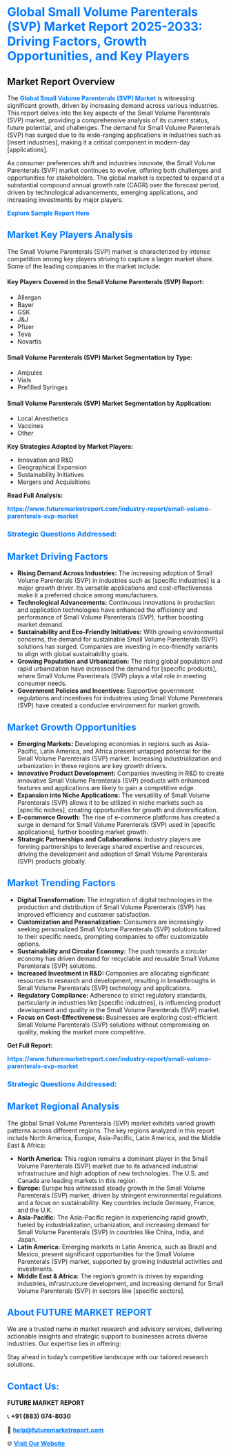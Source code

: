 <h1 style="color: #007BFF;">Global Small Volume Parenterals (SVP) Market Report 2025-2033: Driving Factors, Growth Opportunities, and Key Players</h1>

<section id="overview">
<h2>Market Report Overview</h2>
<p>The <a href="https://www.futuremarketreport.com/industry-report/small-volume-parenterals-svp-market" style="color: #007BFF; text-decoration: none;"><strong>Global Small Volume Parenterals (SVP) Market</strong></a> is witnessing significant growth, driven by increasing demand across various industries. This report delves into the key aspects of the Small Volume Parenterals (SVP) market, providing a comprehensive analysis of its current status, future potential, and challenges. The demand for Small Volume Parenterals (SVP) has surged due to its wide-ranging applications in industries such as [insert industries], making it a critical component in modern-day [applications].</p>
<p>As consumer preferences shift and industries innovate, the Small Volume Parenterals (SVP) market continues to evolve, offering both challenges and opportunities for stakeholders. The global market is expected to expand at a substantial compound annual growth rate (CAGR) over the forecast period, driven by technological advancements, emerging applications, and increasing investments by major players.</p>
</section>

<section id="overview">
<p><a href="https://www.futuremarketreport.com/request-sample/reportId=35521" style="color: #007BFF; text-decoration: none;"><strong>Explore Sample Report Here</strong></a></p>
</section>

<section id="key-players">
<h2 style="color: #007BFF;">Market Key Players Analysis</h2>
<p>The Small Volume Parenterals (SVP) market is characterized by intense competition among key players striving to capture a larger market share. Some of the leading companies in the market include:</p>
<h4>Key Players Covered in the Small Volume Parenterals (SVP) Report:</h4>
<ul><li>Allergan</li><li>Bayer</li><li>GSK</li><li>J&amp;J</li><li>Pfizer</li><li>Teva</li><li>Novartis</li></ul>
<h4>Small Volume Parenterals (SVP) Market Segmentation by Type:</h4>
<ul><li>Ampules</li><li>Vials</li><li>Prefilled Syringes</li></ul>

<h4>Small Volume Parenterals (SVP) Market Segmentation by Application:</h4>
<ul><li>Local Anesthetics</li><li>Vaccines</li><li>Other</li></ul>
<p><strong>Key Strategies Adopted by Market Players:</strong></p>
<ul>
<li>Innovation and R&D</li>
<li>Geographical Expansion</li>
<li>Sustainability Initiatives</li>
<li>Mergers and Acquisitions</li>
</ul>
</section>

<section>
<p><strong>Read Full Analysis: </strong></p><a href="https://www.futuremarketreport.com/industry-report/small-volume-parenterals-svp-market" style="color: #007BFF; text-decoration: none;"><strong>https://www.futuremarketreport.com/industry-report/small-volume-parenterals-svp-market</strong></a>
<h3 style="color: #007BFF;">Strategic Questions Addressed:</h3>
</section>

<section id="driving-factors">
<h2 style="color: #007BFF;">Market Driving Factors</h2>
<ul>
<li><strong>Rising Demand Across Industries:</strong> The increasing adoption of Small Volume Parenterals (SVP) in industries such as [specific industries] is a major growth driver. Its versatile applications and cost-effectiveness make it a preferred choice among manufacturers.</li>
<li><strong>Technological Advancements:</strong> Continuous innovations in production and application technologies have enhanced the efficiency and performance of Small Volume Parenterals (SVP), further boosting market demand.</li>
<li><strong>Sustainability and Eco-Friendly Initiatives:</strong> With growing environmental concerns, the demand for sustainable Small Volume Parenterals (SVP) solutions has surged. Companies are investing in eco-friendly variants to align with global sustainability goals.</li>
<li><strong>Growing Population and Urbanization:</strong> The rising global population and rapid urbanization have increased the demand for [specific products], where Small Volume Parenterals (SVP) plays a vital role in meeting consumer needs.</li>
<li><strong>Government Policies and Incentives:</strong> Supportive government regulations and incentives for industries using Small Volume Parenterals (SVP) have created a conducive environment for market growth.</li>
</ul>
</section>

<section id="growth-opportunities">
<h2 style="color: #007BFF;">Market Growth Opportunities</h2>
<ul>
<li><strong>Emerging Markets:</strong> Developing economies in regions such as Asia-Pacific, Latin America, and Africa present untapped potential for the Small Volume Parenterals (SVP) market. Increasing industrialization and urbanization in these regions are key growth drivers.</li>
<li><strong>Innovative Product Development:</strong> Companies investing in R&D to create innovative Small Volume Parenterals (SVP) products with enhanced features and applications are likely to gain a competitive edge.</li>
<li><strong>Expansion into Niche Applications:</strong> The versatility of Small Volume Parenterals (SVP) allows it to be utilized in niche markets such as [specific niches], creating opportunities for growth and diversification.</li>
<li><strong>E-commerce Growth:</strong> The rise of e-commerce platforms has created a surge in demand for Small Volume Parenterals (SVP) used in [specific applications], further boosting market growth.</li>
<li><strong>Strategic Partnerships and Collaborations:</strong> Industry players are forming partnerships to leverage shared expertise and resources, driving the development and adoption of Small Volume Parenterals (SVP) products globally.</li>
</ul>
</section>

<section id="trending-factors">
<h2 style="color: #007BFF;">Market Trending Factors</h2>
<ul>
<li><strong>Digital Transformation:</strong> The integration of digital technologies in the production and distribution of Small Volume Parenterals (SVP) has improved efficiency and customer satisfaction.</li>
<li><strong>Customization and Personalization:</strong> Consumers are increasingly seeking personalized Small Volume Parenterals (SVP) solutions tailored to their specific needs, prompting companies to offer customizable options.</li>
<li><strong>Sustainability and Circular Economy:</strong> The push towards a circular economy has driven demand for recyclable and reusable Small Volume Parenterals (SVP) solutions.</li>
<li><strong>Increased Investment in R&D:</strong> Companies are allocating significant resources to research and development, resulting in breakthroughs in Small Volume Parenterals (SVP) technology and applications.</li>
<li><strong>Regulatory Compliance:</strong> Adherence to strict regulatory standards, particularly in industries like [specific industries], is influencing product development and quality in the Small Volume Parenterals (SVP) market.</li>
<li><strong>Focus on Cost-Effectiveness:</strong> Businesses are exploring cost-efficient Small Volume Parenterals (SVP) solutions without compromising on quality, making the market more competitive.</li>
</ul>
</section>

<section>
<p><strong>Get Full Report: </strong></p><a href="https://www.futuremarketreport.com/industry-report/small-volume-parenterals-svp-market" style="color: #007BFF; text-decoration: none;"><strong>https://www.futuremarketreport.com/industry-report/small-volume-parenterals-svp-market</strong></a>
<h3 style="color: #007BFF;">Strategic Questions Addressed:</h3>
</section>


<section id="regional-analysis">
<h2 style="color: #007BFF;">Market Regional Analysis</h2>
<p>The global Small Volume Parenterals (SVP) market exhibits varied growth patterns across different regions. The key regions analyzed in this report include North America, Europe, Asia-Pacific, Latin America, and the Middle East & Africa:</p>
<ul>
<li><strong>North America:</strong> This region remains a dominant player in the Small Volume Parenterals (SVP) market due to its advanced industrial infrastructure and high adoption of new technologies. The U.S. and Canada are leading markets in this region.</li>
<li><strong>Europe:</strong> Europe has witnessed steady growth in the Small Volume Parenterals (SVP) market, driven by stringent environmental regulations and a focus on sustainability. Key countries include Germany, France, and the U.K.</li>
<li><strong>Asia-Pacific:</strong> The Asia-Pacific region is experiencing rapid growth, fueled by industrialization, urbanization, and increasing demand for Small Volume Parenterals (SVP) in countries like China, India, and Japan.</li>
<li><strong>Latin America:</strong> Emerging markets in Latin America, such as Brazil and Mexico, present significant opportunities for the Small Volume Parenterals (SVP) market, supported by growing industrial activities and investments.</li>
<li><strong>Middle East & Africa:</strong> The region’s growth is driven by expanding industries, infrastructure development, and increasing demand for Small Volume Parenterals (SVP) in sectors like [specific sectors].</li>
</ul>
</section>

<footer>
<h2 style="color: #007BFF;">About FUTURE MARKET REPORT</h2>
<p>We are a trusted name in market research and advisory services, delivering actionable insights and strategic support to businesses across diverse industries. Our expertise lies in offering:</p>

<p>Stay ahead in today’s competitive landscape with our tailored research solutions.</p>

<h2 style="color: #007BFF;">Contact Us:</h2>
<p><strong>FUTURE MARKET REPORT</strong></p>
<p>📞 <strong>+91 (883) 074-8030</strong></p>
<p>📧 <strong><a href="mailto:help@futuremarketreport.com" style="color: #007BFF;">help@futuremarketreport.com</a></strong></p>
<p>🌐 <strong><a href="https://www.futuremarketreport.com/" style="color: #007BFF;">Visit Our Website</a></strong></p>
</footer>